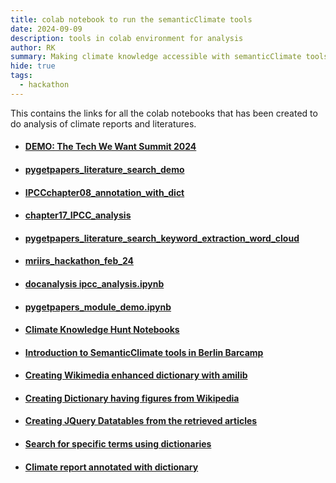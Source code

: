 ```yaml
---
title: colab notebook to run the semanticClimate tools 
date: 2024-09-09
description: tools in colab environment for analysis
author: RK 
summary: Making climate knowledge accessible with semanticClimate tools
hide: true
tags:
  - hackathon
---
```


This contains the links for all the colab notebooks that has been created to do analysis of climate reports and literatures.

- #### [DEMO: The Tech We Want Summit 2024](https://colab.research.google.com/drive/1WUP8IUKvMV14LiOGSvrDMk9k0Oknd9rk#scrollTo=oNK1JLBW-Cle)

- #### [pygetpapers_literature_search_demo](https://colab.research.google.com/drive/1-vM3BKV7NjvFXAdLGuqyNMh4VhPq6uMa?usp=sharing)

- #### [IPCCchapter08_annotation_with_dict](https://colab.research.google.com/drive/1_8YICGe0cTbk5P8PqZf1-X_uY1jrDHAK#scrollTo=TJTQ4c1mCq5a)

- #### [chapter17_IPCC_analysis](https://colab.research.google.com/drive/16ybfejLFp5HiZ9nxp1r7Y1tXj7Cb9ZIk#scrollTo=TJTQ4c1mCq5a)

- #### [pygetpapers_literature_search_keyword_extraction_word_cloud](https://colab.research.google.com/drive/1QhkUNom8U_BR1bRVNNn6wWsIdtRmpxQt?usp=sharing)

- #### [mriirs_hackathon_feb_24](https://colab.research.google.com/drive/1g60INRchV3QEwI1XsU6q4ipI-YfpM8PH?usp=sharing)

- #### [docanalysis ipcc_analysis.ipynb](https://colab.research.google.com/drive/1sT2Die3pV3dLcyHgwZBg3IxS2FJ_8W0-?usp=sharing)

- #### [pygetpapers_module_demo.ipynb](https://colab.research.google.com/github/petermr/pygetpapers/blob/main/pygetpapers_module_demo.ipynb)

- #### [Climate Knowledge Hunt Notebooks](https://github.com/petermr/semanticClimate/tree/main/outreach/climate_knowledge_hunt_hackathon/Hackathon_Notebook)

- #### [Introduction to SemanticClimate tools in Berlin Barcamp](https://semanticclimate.github.io/p/en/posts/barcamp_post3/)

- #### [Creating Wikimedia enhanced dictionary with amilib](https://colab.research.google.com/drive/1QNETQ3bZFgOvu2iyZCZ0jM9tjTWuUiPi)

- #### [Creating Dictionary having figures from Wikipedia](https://colab.research.google.com/drive/1mDJcNLGcsP8XM-fzGP6n6A7ozLlq09bE#scrollTo=IijmJ5rgF0jF)
  
- #### [Creating JQuery Datatables from the retrieved articles](https://colab.research.google.com/drive/1RumRjh0EnKcLDmXhtYvxqMKi39BX_sB1#scrollTo=6KLi8nSQhfIx)

- #### [Search for specific terms using dictionaries](https://colab.research.google.com/drive/1dbjq89FeIFMgUIzOPJBKg00tqzDe3uvB#scrollTo=jxgMYANusakv)

- #### [Climate report annotated with dictionary](https://colab.research.google.com/drive/1Rsf7BtGM5v9LAkKvEcEWbK7fHFDiB0Pd#scrollTo=roxFApmqb4E9)

